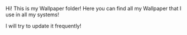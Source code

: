 Hi!
This is my Wallpaper folder!
Here you can find all my Wallpaper that I use in all my systems!

I will try to update it frequently!
